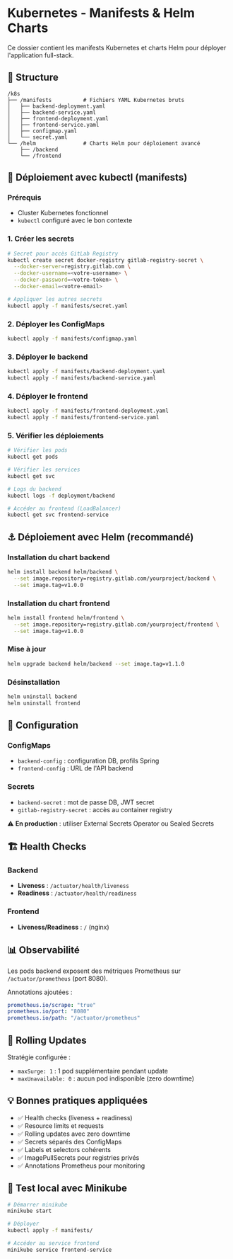 # Kubernetes - Manifests & Helm Charts

Ce dossier contient les manifests Kubernetes et charts Helm pour déployer l'application full-stack.

## 📁 Structure

```
/k8s
├── /manifests          # Fichiers YAML Kubernetes bruts
│   ├── backend-deployment.yaml
│   ├── backend-service.yaml
│   ├── frontend-deployment.yaml
│   ├── frontend-service.yaml
│   ├── configmap.yaml
│   └── secret.yaml
└── /helm               # Charts Helm pour déploiement avancé
    ├── /backend
    └── /frontend
```

## 🚀 Déploiement avec kubectl (manifests)

### Prérequis
- Cluster Kubernetes fonctionnel
- `kubectl` configuré avec le bon contexte

### 1. Créer les secrets
```bash
# Secret pour accès GitLab Registry
kubectl create secret docker-registry gitlab-registry-secret \
  --docker-server=registry.gitlab.com \
  --docker-username=<votre-username> \
  --docker-password=<votre-token> \
  --docker-email=<votre-email>

# Appliquer les autres secrets
kubectl apply -f manifests/secret.yaml
```

### 2. Déployer les ConfigMaps
```bash
kubectl apply -f manifests/configmap.yaml
```

### 3. Déployer le backend
```bash
kubectl apply -f manifests/backend-deployment.yaml
kubectl apply -f manifests/backend-service.yaml
```

### 4. Déployer le frontend
```bash
kubectl apply -f manifests/frontend-deployment.yaml
kubectl apply -f manifests/frontend-service.yaml
```

### 5. Vérifier les déploiements
```bash
# Vérifier les pods
kubectl get pods

# Vérifier les services
kubectl get svc

# Logs du backend
kubectl logs -f deployment/backend

# Accéder au frontend (LoadBalancer)
kubectl get svc frontend-service
```

## ⚓ Déploiement avec Helm (recommandé)

### Installation du chart backend
```bash
helm install backend helm/backend \
  --set image.repository=registry.gitlab.com/yourproject/backend \
  --set image.tag=v1.0.0
```

### Installation du chart frontend
```bash
helm install frontend helm/frontend \
  --set image.repository=registry.gitlab.com/yourproject/frontend \
  --set image.tag=v1.0.0
```

### Mise à jour
```bash
helm upgrade backend helm/backend --set image.tag=v1.1.0
```

### Désinstallation
```bash
helm uninstall backend
helm uninstall frontend
```

## 🔧 Configuration

### ConfigMaps
- `backend-config` : configuration DB, profils Spring
- `frontend-config` : URL de l'API backend

### Secrets
- `backend-secret` : mot de passe DB, JWT secret
- `gitlab-registry-secret` : accès au container registry

⚠️ **En production** : utiliser External Secrets Operator ou Sealed Secrets

## 🏗️ Health Checks

### Backend
- **Liveness** : `/actuator/health/liveness`
- **Readiness** : `/actuator/health/readiness`

### Frontend
- **Liveness/Readiness** : `/` (nginx)

## 📊 Observabilité

Les pods backend exposent des métriques Prometheus sur `/actuator/prometheus` (port 8080).

Annotations ajoutées :
```yaml
prometheus.io/scrape: "true"
prometheus.io/port: "8080"
prometheus.io/path: "/actuator/prometheus"
```

## 🔄 Rolling Updates

Stratégie configurée :
- `maxSurge: 1` : 1 pod supplémentaire pendant update
- `maxUnavailable: 0` : aucun pod indisponible (zero downtime)

## 💡 Bonnes pratiques appliquées

- ✅ Health checks (liveness + readiness)
- ✅ Resource limits et requests
- ✅ Rolling updates avec zero downtime
- ✅ Secrets séparés des ConfigMaps
- ✅ Labels et selectors cohérents
- ✅ ImagePullSecrets pour registries privés
- ✅ Annotations Prometheus pour monitoring

## 🧪 Test local avec Minikube

```bash
# Démarrer minikube
minikube start

# Déployer
kubectl apply -f manifests/

# Accéder au service frontend
minikube service frontend-service
```
